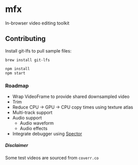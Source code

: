 # mfx
In-browser video editing toolkit


## Contributing
Install git-lfs to pull sample files:
```
brew install git-lfs
```

```
npm install
npm start
```

### Roadmap
- Wrap VideoFrame to provide shared downsampled video
- Trim
- Reduce CPU → GPU → CPU copy times using texture atlas
- Multi-track support
- Audio support
  - Audio waveform
  - Audio effects
- Integrate debugger using [Spector](https://github.com/BabylonJS/Spector.js?tab=readme-ov-file#use-as-a-script-reference)

##### Disclaimer
Some test videos are sourced from `coverr.co`
